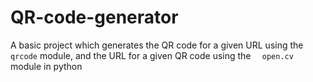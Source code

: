 # QR-code-generator
A basic project which generates the QR code for a given URL using the ```  qrcode``` module, and the URL for a given QR code using the ```  open.cv``` module in python

